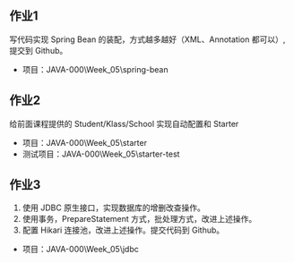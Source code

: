 ## 作业1
写代码实现 Spring Bean 的装配，方式越多越好（XML、Annotation 都可以）, 提交到 Github。
- 项目：JAVA-000\Week_05\spring-bean

## 作业2
给前面课程提供的 Student/Klass/School 实现自动配置和 Starter
- 项目：JAVA-000\Week_05\starter
- 测试项目：JAVA-000\Week_05\starter-test

## 作业3
1. 使用 JDBC 原生接口，实现数据库的增删改查操作。
2. 使用事务，PrepareStatement 方式，批处理方式，改进上述操作。
3. 配置 Hikari 连接池，改进上述操作。提交代码到 Github。
- 项目：JAVA-000\Week_05\jdbc